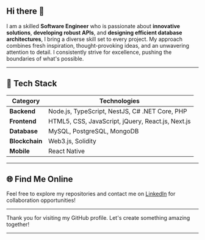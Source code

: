 ## Hi there 👋


I am a skilled **Software Engineer** who is passionate about **innovative solutions**, **developing robust APIs**, and **designing efficient database architectures**, I bring a diverse skill set to every project. My approach combines fresh inspiration, thought-provoking ideas, and an unwavering attention to detail. I consistently strive for excellence, pushing the boundaries of what's possible.

---
## 🚀 Tech Stack

| **Category** | **Technologies** |
|--------------|------------------|
| **Backend**  | Node.js, TypeScript, NestJS, C# .NET Core, PHP |
| **Frontend** | HTML5, CSS, JavaScript, jQuery, React.js, Next.js |
| **Database** | MySQL, PostgreSQL, MongoDB |
| **Blockchain** | Web3.js, Solidity |
| **Mobile**   | React Native |


---

## 🌐 Find Me Online

Feel free to explore my repositories and contact me on [LinkedIn](https://www.linkedin.com/in/dan-george-504108149/) for collaboration opportunities!

---

Thank you for visiting my GitHub profile. Let's create something amazing together!

---

<!--
**DanGeorge35/DanGeorge35** is a ✨ _special_ ✨ repository because its `README.md` (this file) appears on your GitHub profile.

Here are some ideas to get you started:

- 🔭 I’m currently working on ...
- 🌱 I’m currently learning ...
- 👯 I’m looking to collaborate on ...
- 🤔 I’m looking for help with ...
- 💬 Ask me about ...
- 📫 How to reach me: ...
- 😄 Pronouns: ...
- ⚡ Fun fact: ...
-->
